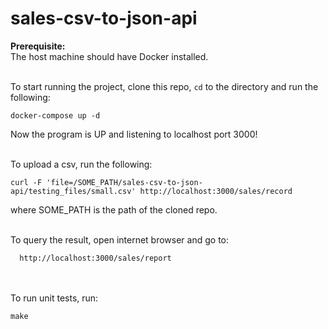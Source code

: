 # sales-csv-to-json-api
<b>Prerequisite:</b></br>
The host machine should have Docker installed.</br></br>

To start running the project, clone this repo, `cd` to the directory and run the following:

```
docker-compose up -d
```

Now the program is UP and listening to localhost port 3000!</br></br>


To upload a csv, run the following:
```
curl -F 'file=/SOME_PATH/sales-csv-to-json-api/testing_files/small.csv' http://localhost:3000/sales/record
```
where SOME_PATH is the path of the cloned repo.</br></br>
 
To query the result, open internet browser and go to:
```
  http://localhost:3000/sales/report
```
</br></br>
To run unit tests, run:
```
make
```
